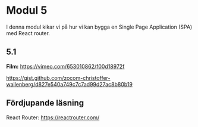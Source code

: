
# Modul 5

I denna modul kikar vi på hur vi kan bygga en Single Page Application (SPA) med React router.

## 5.1

**Film:** https://vimeo.com/653010862/f00d18972f

https://gist.github.com/zocom-christoffer-wallenberg/d827e540a749c7c7ad99d27ac8b80b19


## Fördjupande läsning

React Router: https://reactrouter.com/
